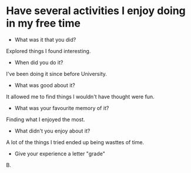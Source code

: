 
# Have several activities I enjoy doing in my free time

- What was it that you did?
<p>Explored things I found interesting.</p>

- When did you do it?
<p>I've been doing it since before University.</p>

- What was good about it?
<p>It allowed me to find things I wouldn't have thought were fun.</p>

- What was your favourite memory of it?
<p>Finding what I enjoyed the most.</p>

- What didn't you enjoy about it?
<p>A lot of the things I tried ended up being wasttes of time.</p>

- Give your experience a letter "grade"
<p>B.</p>

<style>
    .container {
        margin-bottom: 20px; /
        padding: 10px;
    }
</style>

<div class="container"></div>
